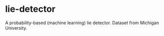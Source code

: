 # lie-detector
A probability-based (machine learning) lie detector. Dataset from Michigan University.
